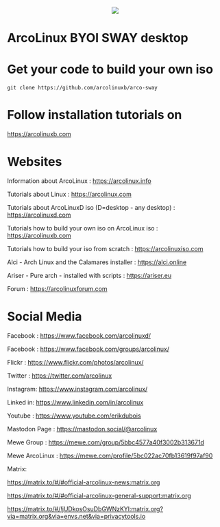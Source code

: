<p align="center">
 <img src="https://github.com/erikdubois/arcolinux-nemesis/blob/master/Personal/settings/arcolinuxws.png">
</p>

# ArcoLinux BYOI SWAY desktop

# Get your code to build your own iso

	git clone https://github.com/arcolinuxb/arco-sway

# Follow installation tutorials on

https://arcolinuxb.com

# Websites

Information about ArcoLinux : https://arcolinux.info

Tutorials about Linux : https://arcolinux.com

Tutorials about ArcoLinuxD iso (D=desktop - any desktop) : https://arcolinuxd.com

Tutorials how to build your own iso on ArcoLinux iso : https://arcolinuxb.com

Tutorials how to build your iso from scratch : https://arcolinuxiso.com

Alci - Arch Linux and the Calamares installer : https://alci.online

Ariser - Pure arch - installed with scripts : https://ariser.eu

Forum : https://arcolinuxforum.com

# Social Media

Facebook : https://www.facebook.com/arcolinuxd/

Facebook : https://www.facebook.com/groups/arcolinux/

Flickr   : https://www.flickr.com/photos/arcolinux/

Twitter  : https://twitter.com/arcolinux

Instagram: https://www.instagram.com/arcolinux/

Linked in: https://www.linkedin.com/in/arcolinux

Youtube  : https://www.youtube.com/erikdubois

Mastodon Page : https://mastodon.social/@arcolinux

Mewe Group : https://mewe.com/group/5bbc4577a40f3002b313671d

Mewe ArcoLinux : https://mewe.com/profile/5bc022ac70fb13619f97af90

Matrix:

https://matrix.to/#/#official-arcolinux-news:matrix.org

https://matrix.to/#/#official-arcolinux-general-support:matrix.org

https://matrix.to/#/!jUDkosOsuDbGWNzKYl:matrix.org?via=matrix.org&via=envs.net&via=privacytools.io
